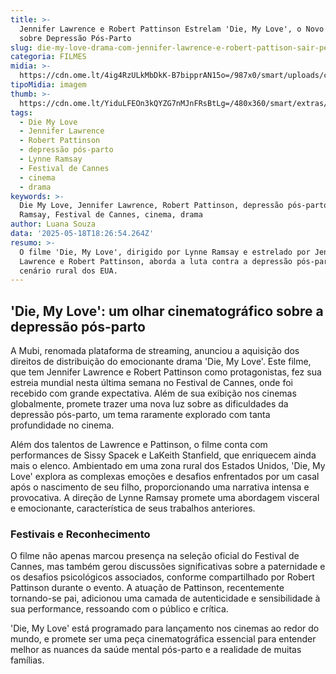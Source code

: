 ```yaml
---
title: >-
  Jennifer Lawrence e Robert Pattinson Estrelam 'Die, My Love', o Novo Drama
  sobre Depressão Pós-Parto
slug: die-my-love-drama-com-jennifer-lawrence-e-robert-pattison-sair-pela-mubi
categoria: FILMES
midia: >-
  https://cdn.ome.lt/4ig4RzULkMbDkK-B7bipprAN15o=/987x0/smart/uploads/conteudo/fotos/diemylovejenniferlawrence_Lq6yDO6.jpg
tipoMidia: imagem
thumb: >-
  https://cdn.ome.lt/YiduLFEOn3kQYZG7nMJnFRsBtLg=/480x360/smart/extras/conteudos/diemylovejenniferlawrence_hWInnAu.jpg
tags:
  - Die My Love
  - Jennifer Lawrence
  - Robert Pattinson
  - depressão pós-parto
  - Lynne Ramsay
  - Festival de Cannes
  - cinema
  - drama
keywords: >-
  Die My Love, Jennifer Lawrence, Robert Pattinson, depressão pós-parto, Lynne
  Ramsay, Festival de Cannes, cinema, drama
author: Luana Souza
data: '2025-05-18T18:26:54.264Z'
resumo: >-
  O filme 'Die, My Love', dirigido por Lynne Ramsay e estrelado por Jennifer
  Lawrence e Robert Pattinson, aborda a luta contra a depressão pós-parto em um
  cenário rural dos EUA.
---
```


## 'Die, My Love': um olhar cinematográfico sobre a depressão pós-parto

A Mubi, renomada plataforma de streaming, anunciou a aquisição dos direitos de distribuição do emocionante drama 'Die, My Love'. Este filme, que tem Jennifer Lawrence e Robert Pattinson como protagonistas, fez sua estreia mundial nesta última semana no Festival de Cannes, onde foi recebido com grande expectativa. Além de sua exibição nos cinemas globalmente, promete trazer uma nova luz sobre as dificuldades da depressão pós-parto, um tema raramente explorado com tanta profundidade no cinema.

Além dos talentos de Lawrence e Pattinson, o filme conta com performances de Sissy Spacek e LaKeith Stanfield, que enriquecem ainda mais o elenco. Ambientado em uma zona rural dos Estados Unidos, 'Die, My Love' explora as complexas emoções e desafios enfrentados por um casal após o nascimento de seu filho, proporcionando uma narrativa intensa e provocativa. A direção de Lynne Ramsay promete uma abordagem visceral e emocionante, característica de seus trabalhos anteriores.

### Festivais e Reconhecimento

O filme não apenas marcou presença na seleção oficial do Festival de Cannes, mas também gerou discussões significativas sobre a paternidade e os desafios psicológicos associados, conforme compartilhado por Robert Pattinson durante o evento. A atuação de Pattinson, recentemente tornando-se pai, adicionou uma camada de autenticidade e sensibilidade à sua performance, ressoando com o público e crítica.

'Die, My Love' está programado para lançamento nos cinemas ao redor do mundo, e promete ser uma peça cinematográfica essencial para entender melhor as nuances da saúde mental pós-parto e a realidade de muitas famílias.
